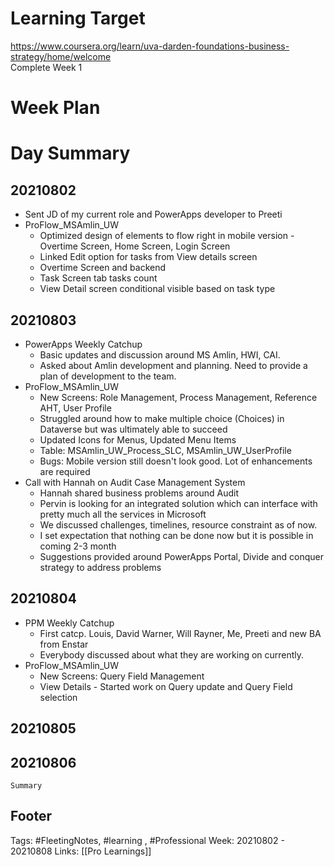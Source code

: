 # Learning Target  

https://www.coursera.org/learn/uva-darden-foundations-business-strategy/home/welcome  
Complete Week 1   
    

# Week Plan  

  

# Day Summary 
## 20210802
- Sent JD of my current role and PowerApps developer to Preeti
- ProFlow_MSAmlin_UW
	- Optimized design of elements to flow right in mobile version - Overtime Screen, Home Screen, Login Screen
	- Linked Edit option for tasks from View details screen
	- Overtime Screen and backend
	- Task Screen tab tasks count
	- View Detail screen conditional visible based on task type

## 20210803
- PowerApps Weekly Catchup
	- Basic updates and discussion around MS Amlin, HWI, CAI.
	- Asked about Amlin development and planning. Need to provide a plan of development to the team.
- ProFlow_MSAmlin_UW
	- New Screens: Role Management, Process Management, Reference AHT, User Profile
	- Struggled around how to make multiple choice (Choices) in Dataverse but was ultimately able to succeed
	- Updated Icons for Menus, Updated Menu Items
	- Table: MSAmlin_UW_Process_SLC, MSAmlin_UW_UserProfile
	- Bugs: Mobile version still doesn't look good. Lot of enhancements are required
- Call with Hannah on Audit Case Management System
	- Hannah shared business problems around Audit
	- Pervin is looking for an integrated solution which can interface with pretty much all the services in Microsoft
	- We discussed challenges, timelines, resource constraint as of now.
	- I set expectation that nothing can be done now but it is possible in coming 2-3 month
	- Suggestions provided around PowerApps Portal, Divide and conquer strategy to address problems

## 20210804
- PPM Weekly Catchup
  - First catcp. Louis, David Warner, Will Rayner, Me, Preeti and new BA from Enstar
  - Everybody discussed about what they are working on currently.
- ProFlow_MSAmlin_UW
  - New Screens: Query Field Management
  - View Details - Started work on Query update and Query Field selection 

## 20210805

## 20210806

`Summary`



## Footer

Tags: #FleetingNotes, #learning , #Professional
Week: 20210802 - 20210808
Links: [[Pro Learnings]]

<!--
Comment - 
-->
<!--stackedit_data:
eyJoaXN0b3J5IjpbMTgzNDA5MDc1NCwtMTc2Nzc1MjIwMywtNT
ExNDA2Njc2LC01NTA5NzIxOTYsLTEwNzEzNjk0ODIsMjk4NzMx
MzE1LDQ4MDM3Njk3Nl19
-->